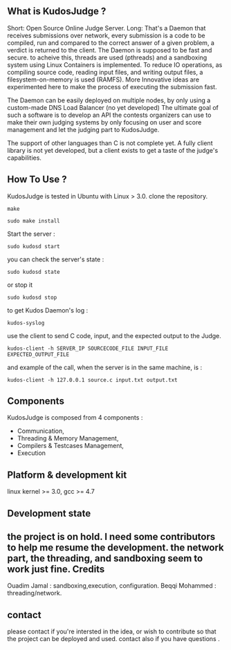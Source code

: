 
What is KudosJudge ?
--------------------------------
Short: Open Source Online Judge Server.
Long: That's a Daemon that receives submissions over network, every submission is a code to be compiled, run and compared to the correct answer of a given problem, a verdict is returned to the client.
The Daemon is supposed to be fast and secure. to acheive this, threads are used (pthreads) and a sandboxing system using Linux Containers is implemented. To reduce IO operations, as compiling source code, reading input files, and writing output files, a filesystem-on-memory is used (RAMFS). More Innovative ideas are experimented here to make the process of executing the submission fast.

The Daemon can be easily deployed on multiple nodes, by only using a custom-made DNS Load Balancer (no yet developed)
The ultimate goal of such a software is to develop an API the contests organizers can use to make their own judging systems by only focusing on user and score management and let the judging part to KudosJudge.

The support of other languages than C is not complete yet.
A fully client library is not yet developed, but a client exists to get a taste of the judge's capabilities.

How To Use ?
------------------------------
KudosJudge is tested in Ubuntu with Linux > 3.0.
clone the repository.
```
make
```
```
sudo make install
```

Start the server :
```
sudo kudosd start
```
you can check the server's state :
```
sudo kudosd state
```
or stop it
```
sudo kudosd stop
```
to get Kudos Daemon's log :
```
kudos-syslog
```
use the client to send C code, input, and the expected output to the Judge.
```
kudos-client -h SERVER_IP SOURCECODE_FILE INPUT_FILE EXPECTED_OUTPUT_FILE
```
and example of the call, when the server is in the same machine, is :
```
kudos-client -h 127.0.0.1 source.c input.txt output.txt
```
Components
---------------------
KudosJudge is composed from 4 components : 
- Communication, 
- Threading & Memory Management,
- Compilers & Testcases Management,
- Execution


Platform & development kit
----------------------------
linux kernel >= 3.0, gcc >= 4.7

Development state
--------------------------
the project is on hold. I need some contributors to help me resume the development. 
the network part, the threading, and sandboxing seem to work just fine.
Credits 
----------------------------
Ouadim Jamal           : sandboxing,execution, configuration.
Beqqi Mohammed         : threading/network.

contact
------------------------------
please contact if you're intersted in the idea, or wish to contribute so that the project can be deployed and used. 
contact also if you have questions .
